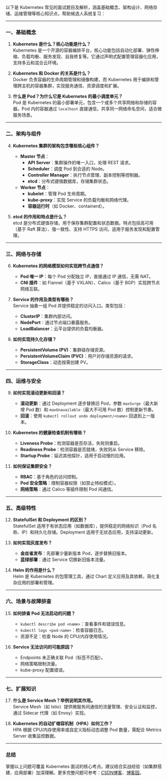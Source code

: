以下是 Kubernetes 常见的面试题目及解析，涵盖基础概念、架构设计、网络存储、运维管理等核心知识点，帮助候选人系统复习：

---

### **一、基础概念**
1. **Kubernetes 是什么？核心功能是什么？**  
   Kubernetes 是一个开源的容器编排平台，核心功能包括自动化部署、弹性伸缩、负载均衡、服务发现、自我修复等。它通过声明式配置管理容器化应用，支持多云和混合云环境。

2. **Kubernetes 和 Docker 的关系是什么？**  
   Docker 负责容器的生命周期管理和镜像构建，而 Kubernetes 用于编排和管理跨主机的容器集群，实现服务通信、资源调度和扩展。

3. **什么是 Pod？为什么它是 Kubernetes 的最小调度单元？**  
   Pod 是 Kubernetes 的最小部署单元，包含一个或多个共享网络和存储的容器。Pod 内的容器通过 `localhost` 直接通信，共享同一网络命名空间，适合微服务场景。

---

### **二、架构与组件**
4. **Kubernetes 集群的架构包含哪些核心组件？**  
   - **Master 节点**：  
     - **API Server**：集群操作的唯一入口，处理 REST 请求。  
     - **Scheduler**：调度 Pod 到合适的 Node。  
     - **Controller Manager**：执行节点管理、副本控制等控制器。  
     - **etcd**：分布式键值数据库，存储集群状态。  
   - **Worker 节点**：  
     - **kubelet**：管理 Pod 生命周期。  
     - **kube-proxy**：实现 Service 的负载均衡和网络代理。  
     - **容器运行时**（如 Docker、containerd）。

5. **etcd 的作用和特点是什么？**  
   etcd 是分布式键值存储，用于保存集群配置和状态数据。特点包括高可用（基于 Raft 算法）、强一致性、支持 HTTPS 访问，适用于服务发现和配置管理。

---

### **三、网络与存储**
6. **Kubernetes 的网络模型如何实现跨节点通信？**  
   - **Pod 唯一 IP**：每个 Pod 分配独立 IP，直接通过 IP 通信，无需 NAT。  
   - **CNI 插件**：如 Flannel（基于 VXLAN）、Calico（基于 BGP）实现跨节点网络互联。

7. **Service 的作用及类型有哪些？**  
   Service 抽象一组 Pod 并提供稳定的访问入口。类型包括：  
   - **ClusterIP**：集群内部访问。  
   - **NodePort**：通过节点端口暴露服务。  
   - **LoadBalancer**：云平台提供的负载均衡器。

8. **如何实现持久化存储？**  
   - **PersistentVolume (PV)**：集群级存储资源。  
   - **PersistentVolumeClaim (PVC)**：用户对存储资源的请求。  
   - **StorageClass**：动态按需创建 PV。

---

### **四、运维与安全**
9. **如何实现滚动更新和回滚？**  
   - **滚动更新**：通过 Deployment 逐步替换旧 Pod，参数 `maxSurge`（最大新增 Pod 数）和 `maxUnavailable`（最大不可用 Pod 数）控制更新节奏。  
   - **回滚**：使用 `kubectl rollout undo deployment/<name>` 回退到上一版本。

10. **Kubernetes 的健康检查机制有哪些？**  
    - **Liveness Probe**：检测容器是否存活，失败则重启。  
    - **Readiness Probe**：检测容器是否就绪，失败则从 Service 移除。  
    - **Startup Probe**：延迟其他探针，适用于启动慢的应用。

11. **如何保证集群安全？**  
    - **RBAC**：基于角色的访问控制。  
    - **Pod 安全策略**：限制容器权限（如禁止特权模式）。  
    - **网络策略**：通过 Calico 等插件限制 Pod 间通信。

---

### **五、高级特性**
12. **StatefulSet 和 Deployment 的区别？**  
    StatefulSet 适用于有状态应用（如数据库），提供稳定的网络标识（Pod 名称、IP）和持久化存储。Deployment 适用于无状态应用，支持滚动更新。

13. **如何实现灰度发布？**  
    - **金丝雀发布**：先部署少量新版本 Pod，逐步替换旧版本。  
    - **蓝绿部署**：通过 Service 切换新旧版本流量。

14. **Helm 的作用是什么？**  
    Helm 是 Kubernetes 的包管理工具，通过 Chart 定义应用及其依赖，简化复杂应用的部署和管理。

---

### **六、场景与故障排查**
15. **如何排查 Pod 无法启动的问题？**  
    - `kubectl describe pod <name>`：查看事件和错误信息。  
    - `kubectl logs <pod-name>`：检查容器日志。  
    - 资源不足：检查 Node 的 CPU/内存使用情况。

16. **Service 无法访问的可能原因？**  
    - Endpoints 未正确关联 Pod（标签不匹配）。  
    - 网络策略限制流量。  
    - kube-proxy 配置错误。

---

### **七、扩展知识**
17. **什么是 Service Mesh？举例说明其作用。**  
    Service Mesh（如 Istio）提供微服务间通信的流量管理、安全认证和监控，通过 Sidecar 代理（如 Envoy）实现。

18. **Kubernetes 的自动扩缩容机制（HPA）如何工作？**  
    HPA 根据 CPU/内存使用率或自定义指标动态调整 Pod 数量，需配合 Metrics Server 收集监控数据。

---

### **总结**
掌握以上问题可覆盖 Kubernetes 面试的核心考点。建议结合实战经验（如集群搭建、应用部署）加深理解。更多完整问题可参考：[CSDN博客](https://blog.csdn.net/weiwosuoai/article/details/139060279)、[博客园](https://www.cnblogs.com/qinzhi1209/p/18531136.html)。